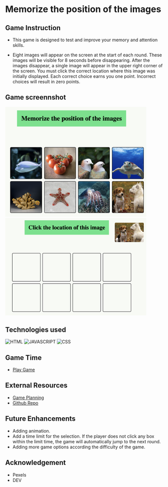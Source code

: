 # Memorize the position of the images  
## Game Instruction
* This game is designed to test and improve your memory and attention skills. 

* Eight images will appear on the screen at the start of each round. These images will be visible for 8 seconds before disappearing. After the images disappear, a single image will appear in the upper right corner of the screen. You must click the correct location where this image was initially displayed. Each correct choice earns you one point. Incorrect choices will result in zero points.  
## Game screennshot
<img src = './images/game1.jpg' alt = 'game screenshot' width = '450'>  
<img src = './images/game2.jpg' alt = 'game screenshot' width = '450'>  

## Technologies used
![HTML](https://img.shields.io/badge/HTML-239120?style=for-the-badge&logo=html5&logoColor=white)
![JAVASCRIPT](https://img.shields.io/badge/JavaScript-F7DF1E?style=for-the-badge&logo=javascript&logoColor=black)
![CSS](https://img.shields.io/badge/CSS-239120?&style=for-the-badge&logo=css3&logoColor=white)  

## Game Time
* [Play Game](https://nani1345.github.io/memory-game/)  

## External Resources
* [Game Planning](https://docs.google.com/document/d/1ym-tGrkNwR1ULqoGW6tnGrUE67ou9hIsKc-pkZBpN_w/edit)
* [Github Repo](https://github.com/Nani1345/memory-game)    

## Future Enhancements
* Adding animation.
* Add a time limit for the selection. If the player does not click any box within the limit time, the game will automatically jump to the next round.
* Adding more game options according the difficulty of the game.  

## Acknowledgement
* Pexels
* DEV


